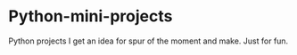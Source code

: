 # Python-mini-projects

Python projects I get an idea for spur of the moment and make. Just for fun.